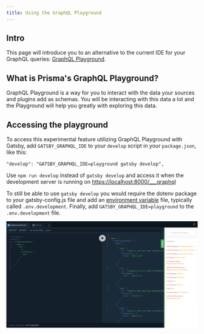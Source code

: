 ```yaml
---
title: Using the GraphQL Playground
---
```


## Intro

This page will introduce you to an alternative to the current IDE for your GraphQL queries: [GraphQL Playground](https://github.com/prisma/graphql-playground).

## What is Prisma's GraphQL Playground?

GraphQL Playground is a way for you to interact with the data your sources and plugins add as schemas. You will be interacting with this data a lot and the Playground will help you greatly with exploring this data.

## Accessing the playground

To access this experimental feature utilizing GraphQL Playground with Gatsby, add `GATSBY_GRAPHQL_IDE` to your `develop` script in your `package.json`, like this:

```
"develop": "GATSBY_GRAPHQL_IDE=playground gatsby develop",
```

Use `npm run develop` instead of `gatsby develop` and access it when the development server is running on <https://localhost:8000/___graphql>

To still be able to use `gatsby develop` you would require the dotenv package to your gatsby-config.js file and add an [environment variable](/docs/environment-variables) file, typically called `.env.development`. Finally, add `GATSBY_GRAPHQL_IDE=playground` to the `.env.development` file.

![An image pointing out where to find the GraphQl schema](images/playground-schema.png)
